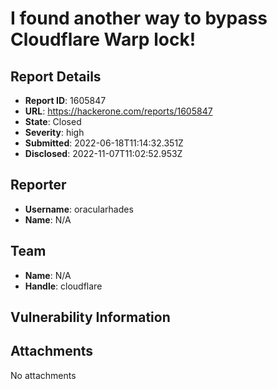 # I found another way to bypass Cloudflare Warp lock!

## Report Details
- **Report ID**: 1605847
- **URL**: https://hackerone.com/reports/1605847
- **State**: Closed
- **Severity**: high
- **Submitted**: 2022-06-18T11:14:32.351Z
- **Disclosed**: 2022-11-07T11:02:52.953Z

## Reporter
- **Username**: oracularhades
- **Name**: N/A

## Team
- **Name**: N/A
- **Handle**: cloudflare

## Vulnerability Information


## Attachments
No attachments
